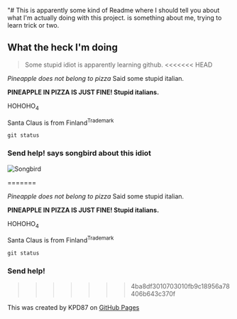 "# This is apparently some kind of Readme where I should tell you about what I'm actually doing with this project.
is something about me, trying to learn trick or two.

## What the heck I'm doing
> Some stupid idiot is apparently learning github.
<<<<<<< HEAD

_Pineapple does not belong to pizza_ Said some stupid italian.

**PINEAPPLE IN PIZZA IS JUST FINE! Stupid italians.**

HOHOHO<sub>4</sub>

Santa Claus is from Finland<sup>Trademark</sup>

```git status```

### Send help! says songbird about this idiot

<picture>
 <source media=https://upload.wikimedia.org/wikipedia/commons/thumb/4/45/Eopsaltria_australis_-_Mogo_Campground.jpg/1920px-Eopsaltria_australis_-_Mogo_Campground.jpg"(prefers-color-scheme: dark)" srcset="YOUR-DARKMODE-IMAGE">
 <source media=https://upload.wikimedia.org/wikipedia/commons/thumb/4/45/Eopsaltria_australis_-_Mogo_Campground.jpg/1920px-Eopsaltria_australis_-_Mogo_Campground.jpg"(prefers-color-scheme: light)" srcset="YOUR-LIGHTMODE-IMAGE">
 <img alt="Songbird" src="https://upload.wikimedia.org/wikipedia/commons/thumb/4/45/Eopsaltria_australis_-_Mogo_Campground.jpg/1920px-Eopsaltria_australis_-_Mogo_Campground.jpg">
</picture>


=======

_Pineapple does not belong to pizza_ Said some stupid italian.

**PINEAPPLE IN PIZZA IS JUST FINE! Stupid italians.**

HOHOHO<sub>4</sub>

Santa Claus is from Finland<sup>Trademark</sup>

```git status```



### Send help!
>>>>>>> 4ba8df3010703010fb9c18956a78406b643c370f

This was created by KPD87 on
[GitHub Pages](https://pages.github.com/)
